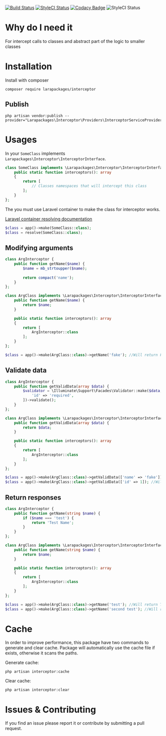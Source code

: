 [![Build Status](https://circleci.com/gh/larapackages/interceptor.svg?style=shield)](https://circleci.com/gh/larapackages/interceptor)
[![StyleCI Status](https://github.styleci.io/repos/260661140/shield)](https://github.styleci.io/repos/260661140)
[![Codacy Badge](https://api.codacy.com/project/badge/Grade/8cb5b3db6b0d4255a8723c961be36291)](https://www.codacy.com/gh/larapackages/interceptor?utm_source=github.com&amp;utm_medium=referral&amp;utm_content=larapackages/interceptor&amp;utm_campaign=Badge_Grade)
![StyleCI Status](https://img.shields.io/packagist/dt/larapackages/interceptor)

# Why do I need it
For intercept calls to classes and abstract part of the logic to smaller classes

# Installation
Install with composer
~~~
composer require larapackages/interceptor
~~~

## Publish
~~~
php artisan vendor:publish --provider="Larapackages\Interceptor\Providers\InterceptorServiceProvider"
~~~

# Usages

In your `SomeClass` implements `Larapackages\Interceptor\InterceptorInterface`.
```php
class SomeClass implements \Larapackages\Interceptor\InterceptorInterface {
    public static function interceptors(): array
    {
        return [
            // Classes namespaces that will intercept this class
        ];
    }
};
```

The you must use Laravel container to make the class for interceptor works.

[Laravel container resolving documentation](https://laravel.com/docs/7.x/container#resolving)

```php
$class = app()->make(SomeClass::class);
$class = resolve(SomeClass::class);
```

## Modifying arguments

```php
class ArgInterceptor {
    public function getName($name) {
        $name = mb_strtoupper($name);
        
        return compact('name');
    }
};

class ArgClass implements \Larapackages\Interceptor\InterceptorInterface {
    public function getName($name) {
        return $name;
    }

    public static function interceptors(): array
    {
        return [
            ArgInterceptor::class
        ];
    }
};

$class = app()->make(ArgClass::class)->getName('fake'); //Will return Fake
```

## Validate data

```php
class ArgInterceptor {
    public function getValidData(array $data) {
        $validator = \Illuminate\Support\Facades\Validator::make($data, [
            'id' => 'required',
        ])->validate();
    }
};

class ArgClass implements \Larapackages\Interceptor\InterceptorInterface {
    public function getValidData(array $data) {
        return $data;
    }

    public static function interceptors(): array
    {
        return [
            ArgInterceptor::class
        ];
    }
};

$class = app()->make(ArgClass::class)->getValidData(['name' => 'fake']); //Will throw a validation exception
$class = app()->make(ArgClass::class)->getValidData(['id' => 1]); //Will return ['id' => 1]
```

## Return responses

```php
class ArgInterceptor {
    public function getName(string $name) {
        if ($name === 'test') {
            return 'Test Name';
        }
    }
};

class ArgClass implements \Larapackages\Interceptor\InterceptorInterface {
    public function getName(string $name) {
        return $name;
    }

    public static function interceptors(): array
    {
        return [
            ArgInterceptor::class
        ];
    }
};

$class = app()->make(ArgClass::class)->getName('test'); //Will return Test Name
$class = app()->make(ArgClass::class)->getName('second test'); //Will return second test
```

# Cache
In order to improve performance, this package have two commands to generate and clear cache.
Package will automatically use the cache file if exists, otherwise it scans the paths.

Generate cache:
~~~
php artisan interceptor:cache
~~~

Clear cache:
~~~
php artisan interceptor:clear
~~~

# Issues & Contributing
If you find an issue please report it or contribute by submitting a pull request. 